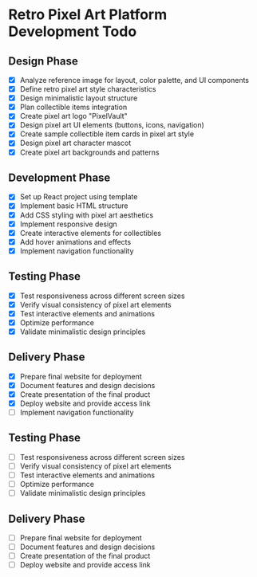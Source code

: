 # Retro Pixel Art Platform Development Todo

## Design Phase
- [x] Analyze reference image for layout, color palette, and UI components
- [x] Define retro pixel art style characteristics
- [x] Design minimalistic layout structure
- [x] Plan collectible items integration
- [x] Create pixel art logo "PixelVault"
- [x] Design pixel art UI elements (buttons, icons, navigation)
- [x] Create sample collectible item cards in pixel art style
- [x] Design pixel art character mascot
- [x] Create pixel art backgrounds and patterns

## Development Phase
- [x] Set up React project using template
- [x] Implement basic HTML structure
- [x] Add CSS styling with pixel art aesthetics
- [x] Implement responsive design
- [x] Create interactive elements for collectibles
- [x] Add hover animations and effects
- [x] Implement navigation functionality

## Testing Phase
- [x] Test responsiveness across different screen sizes
- [x] Verify visual consistency of pixel art elements
- [x] Test interactive elements and animations
- [x] Optimize performance
- [x] Validate minimalistic design principles

## Delivery Phase
- [x] Prepare final website for deployment
- [x] Document features and design decisions
- [x] Create presentation of the final product
- [x] Deploy website and provide access link
- [ ] Implement navigation functionality

## Testing Phase
- [ ] Test responsiveness across different screen sizes
- [ ] Verify visual consistency of pixel art elements
- [ ] Test interactive elements and animations
- [ ] Optimize performance
- [ ] Validate minimalistic design principles

## Delivery Phase
- [ ] Prepare final website for deployment
- [ ] Document features and design decisions
- [ ] Create presentation of the final product
- [ ] Deploy website and provide access link
